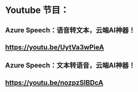 # Youtube 节目：
## Azure Speech：语音转文本，云端AI神器！
## https://youtu.be/UytVa3wPieA
## Azure Speech：文本转语音，云端AI神器！
## https://youtu.be/nozpzSlBDcA
